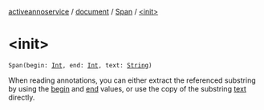 [activeannoservice](../../index.md) / [document](../index.md) / [Span](index.md) / [&lt;init&gt;](./-init-.md)

# &lt;init&gt;

`Span(begin: `[`Int`](https://kotlinlang.org/api/latest/jvm/stdlib/kotlin/-int/index.html)`, end: `[`Int`](https://kotlinlang.org/api/latest/jvm/stdlib/kotlin/-int/index.html)`, text: `[`String`](https://kotlinlang.org/api/latest/jvm/stdlib/kotlin/-string/index.html)`)`

When reading annotations, you can either extract the referenced substring by using the [begin](begin.md) and [end](end.md) values,
or use the copy of the substring [text](text.md) directly.

